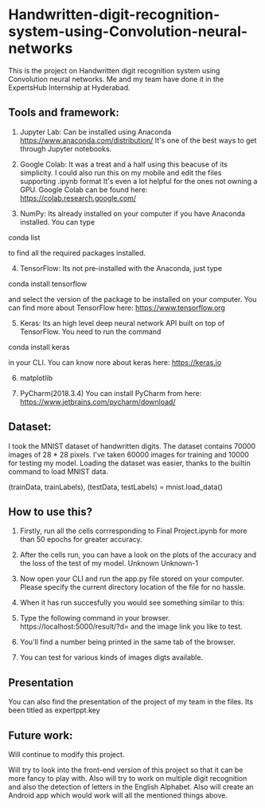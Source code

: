 # Handwritten-digit-recognition-system-using-Convolution-neural-networks

This is the project on Handwritten digit recognition system using Convolution neural networks. Me and my team have done it in the ExpertsHub Internship at Hyderabad.

## Tools and framework:

1. Jupyter Lab: Can be installed using Anaconda https://www.anaconda.com/distribution/ It's one of the best ways to get through Jupyter notebooks.

2. Google Colab: It was a treat and a half using this beacuse of its simplicity. I could also run this on my mobile and edit the files supporting .ipynb format It's even a lot helpful for the ones not owning a GPU. Google Colab can be found here: https://colab.research.google.com/

3. NumPy: Its already installed on your computer if you have Anaconda installed. You can type

conda list 

to find all the required packages installed.

4. TensorFlow: Its not pre-installed with the Anaconda, just type

conda install tensorflow 

and select the version of the package to be installed on your computer. You can find more about TensorFlow here: https://www.tensorflow.org

5. Keras: Its an high level deep neural network API built on top of TensorFlow. You need to run the command

conda install keras 

in your CLI. You can know nore about keras here: https://keras.io

6. matplotlib

7. PyCharm(2018.3.4) You can install PyCharm from here: https://www.jetbrains.com/pycharm/download/

## Dataset:

I took the MNIST dataset of handwritten digits. The dataset contains 70000 images of 28 * 28 pixels. I've taken 60000 images for training and 10000 for testing my model. Loading the dataset was easier, thanks to the builtin command to load MNIST data.

(trainData, trainLabels), (testData, testLabels) = mnist.load_data()

## How to use this?

1. Firstly, run all the cells corrresponding to Final Project.ipynb for more than 50 epochs for greater accuracy.

2. After the cells run, you can have a look on the plots of the accuracy and the loss of the test of my model. Unknown Unknown-1

3. Now open your CLI and run the app.py file stored on your computer. Please specify the current directory location of the file for no hassle.

4. When it has run succesfully you would see something similar to this:


5. Type the following command in your browser.
https://localhost:5000/result/?d= and the image link you like to test.

6. You'll find a number being printed in the same tab of the browser.

7. You can test for various kinds of images digts available.

## Presentation

You can also find the presentation of the project of my team in the files. Its been titled as expertppt.key

## Future work:

Will continue to modify this project.

Will try to look into the front-end version of this project so that it can be more fancy to play with.
Also will try to work on multiple digit recognition and also the detection of letters in the English Alphabet.
Also will create an Android app which would work will all the mentioned things above.

